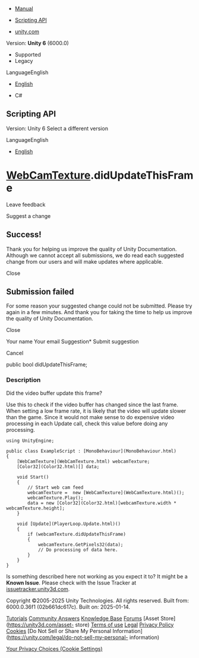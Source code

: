 [ ]()

  * [Manual](../Manual/index.html)
  * [Scripting API](../ScriptReference/index.html)

  * [unity.com](https://unity.com/)

Version: **Unity 6** (6000.0)

  * Supported
  * Legacy

LanguageEnglish

  * [English]()

  * C#

[ ](https://docs.unity3d.com)

## Scripting API

Version: Unity 6 Select a different version

LanguageEnglish

  * [English]()

#  [WebCamTexture](WebCamTexture.html).didUpdateThisFrame

Leave feedback

Suggest a change

## Success!

Thank you for helping us improve the quality of Unity Documentation. Although
we cannot accept all submissions, we do read each suggested change from our
users and will make updates where applicable.

Close

## Submission failed

For some reason your suggested change could not be submitted. Please <a>try
again</a> in a few minutes. And thank you for taking the time to help us
improve the quality of Unity Documentation.

Close

Your name Your email Suggestion* Submit suggestion

Cancel

[ ]()

public bool didUpdateThisFrame;

### Description

Did the video buffer update this frame?

Use this to check if the video buffer has changed since the last frame. When
setting a low frame rate, it is likely that the video will update slower than
the game. Since it would not make sense to do expensive video processing in
each Update call, check this value before doing any processing.

    
    
    using UnityEngine;  
      
    public class ExampleScript : [MonoBehaviour](MonoBehaviour.html)
    {
        [WebCamTexture](WebCamTexture.html) webcamTexture;
        [Color32](Color32.html)[] data;  
      
        void Start()
        {
            // Start web cam feed
            webcamTexture =  new [WebCamTexture](WebCamTexture.html)();
            webcamTexture.Play();
            data = new [Color32](Color32.html)[webcamTexture.width * webcamTexture.height];
        }  
      
        void [Update](PlayerLoop.Update.html)()
        {
            if (webcamTexture.didUpdateThisFrame)
            {
                webcamTexture.GetPixels32(data);
                // Do processing of data here.
            }
        }
    }
    

Is something described here not working as you expect it to? It might be a
**Known Issue**. Please check with the Issue Tracker at
[issuetracker.unity3d.com](https://issuetracker.unity3d.com).

Copyright ©2005-2025 Unity Technologies. All rights reserved. Built from:
6000.0.36f1 (02b661dc617c). Built on: 2025-01-14.

[Tutorials](https://unity3d.com/learn) [Community
Answers](https://answers.unity3d.com) [Knowledge
Base](https://support.unity3d.com/hc/en-us)
[Forums](https://forum.unity3d.com) [Asset Store](https://unity3d.com/asset-
store) [Terms of use](https://docs.unity3d.com/Manual/TermsOfUse.html)
[Legal](https://unity.com/legal) [Privacy
Policy](https://unity.com/legal/privacy-policy)
[Cookies](https://unity.com/legal/cookie-policy) [Do Not Sell or Share My
Personal Information](https://unity.com/legal/do-not-sell-my-personal-
information)

[Your Privacy Choices (Cookie Settings)](javascript:void\(0\);)

